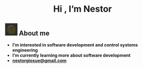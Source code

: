 

<h1 align="center"><b>Hi , I’m Nestor  </h1>

	
## <picture><img src = "https://github.com/Giosuetl/assets/blob/main/vsgif.gif" width = 40px></picture> **About me**

-  I’m interested in software development and control systems engineering
-  I’m currently learning more about software development 
-  nestorgiosue@gmail.com
  





<!---
Giosuetl/Giosuetl is a ✨ special ✨ repository because its `README.md` (this file) appears on your GitHub profile.
You can click the Preview link to take a look at your changes.
--->
